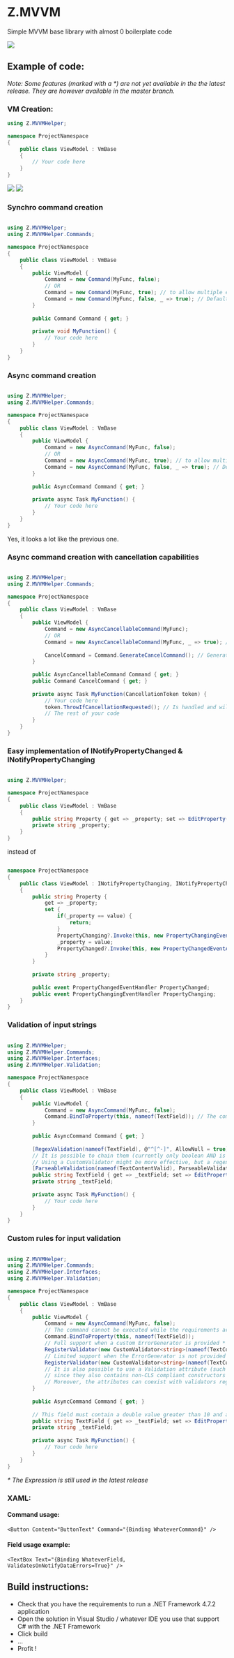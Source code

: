 # Z.MVVM
Simple MVVM base library with almost 0 boilerplate code

![](https://img.shields.io/badge/.NET-Framework%204.7.2-blue.svg)

## Example of code:

*Note: Some features (marked with a \*) are not yet available in the the latest release. They are however available in the master branch.*

### VM Creation:

```cs
using Z.MVVMHelper;

namespace ProjectNamespace
{
    public class ViewModel : VmBase
    {
        // Your code here
    }
}
```
![](https://img.shields.io/badge/Boilerplate-0%25-red.svg)
![](https://img.shields.io/badge/Efficiency-100%25-brightgreen.svg)

### Synchro command creation

```cs

using Z.MVVMHelper;
using Z.MVVMHelper.Commands;

namespace ProjectNamespace
{
    public class ViewModel : VmBase
    {
        public ViewModel {
            Command = new Command(MyFunc, false);
            // OR
            Command = new Command(MyFunc, true); // to allow multiple executions
            Command = new Command(MyFunc, false, _ => true); // Default behavior, defines whether the command can be run
        }
    
        public Command Command { get; }
        
        private void MyFunction() {
            // Your code here
        }
    }
}
```

### Async command creation

```cs

using Z.MVVMHelper;
using Z.MVVMHelper.Commands;

namespace ProjectNamespace
{
    public class ViewModel : VmBase
    {
        public ViewModel {
            Command = new AsyncCommand(MyFunc, false);
            // OR
            Command = new AsyncCommand(MyFunc, true); // to allow multiple executions
            Command = new AsyncCommand(MyFunc, false, _ => true); // Default behavior, defines whether the command can be run
        }
    
        public AsyncCommand Command { get; }
        
        private async Task MyFunction() {
            // Your code here
        }
    }
}
```

Yes, it looks a lot like the previous one.

### Async command creation with cancellation capabilities

```cs

using Z.MVVMHelper;
using Z.MVVMHelper.Commands;

namespace ProjectNamespace
{
    public class ViewModel : VmBase
    {
        public ViewModel {
            Command = new AsyncCancellableCommand(MyFunc);
            // OR
            Command = new AsyncCancellableCommand(MyFunc, _ => true); // Default behavior, defines whether the command can be run
            
            CancelCommand = Command.GenerateCancelCommand(); // Generate the cancel command with all the necessary bindings to the AsyncCancellableCommand
        }
    
        public AsyncCancellableCommand Command { get; }
        public Command CancelCommand { get; }
        
        private async Task MyFunction(CancellationToken token) {
            // Your code here
            token.ThrowIfCancellationRequested(); // Is handled and will not crash your app
            // The rest of your code
        }
    }
}
```

### Easy implementation of INotifyPropertyChanged & INotifyPropertyChanging

```cs

using Z.MVVMHelper;

namespace ProjectNamespace
{
    public class ViewModel : VmBase
    {    
        public string Property { get => _property; set => EditProperty(ref _property, value); }
        private string _property;
    }
}
```

instead of

```cs

namespace ProjectNamespace
{
    public class ViewModel : INotifyPropertyChanging, INotifyPropertyChanged
    {    
        public string Property { 
            get => _property; 
            set {
                if(_property == value) {
                    return;
                }
                PropertyChanging?.Invoke(this, new PropertyChangingEventArgs(nameof(Property)));
                _property = value;
                PropertyChanged?.Invoke(this, new PropertyChangedEventArgs(nameof(Property)));
            }
        }
        
        private string _property;
        
        public event PropertyChangedEventHandler PropertyChanged;
        public event PropertyChangingEventHandler PropertyChanging;
    }
}
```

### Validation of input strings

```cs

using Z.MVVMHelper;
using Z.MVVMHelper.Commands;
using Z.MVVMHelper.Interfaces;
using Z.MVVMHelper.Validation;

namespace ProjectNamespace
{
    public class ViewModel : VmBase
    {
        public ViewModel {
            Command = new AsyncCommand(MyFunc, false);
            Command.BindToProperty(this, nameof(TextField)); // The command cannot be executed while the requirements are not met
        }
    
        public AsyncCommand Command { get; }
        
        [RegexValidation(nameof(TextField), @"^[^-]", AllowNull = true)]
        // It is possible to chain them (currently only boolean AND is applied)
        // Using a CustomValidator might be more effective, but a regex works too
        [ParseableValidation(nameof(TextContentValid), ParseableValidationAttribute.ParserTarget.Float)]
        public string TextField { get => _textField; set => EditProperty(ref _textField, value); } // This field must contain a positive float value
        private string _textField;
        
        private async Task MyFunction() {
            // Your code here
        }
    }
}
```

### Custom rules for input validation

```cs

using Z.MVVMHelper;
using Z.MVVMHelper.Commands;
using Z.MVVMHelper.Interfaces;
using Z.MVVMHelper.Validation;

namespace ProjectNamespace
{
    public class ViewModel : VmBase
    {
        public ViewModel {
            Command = new AsyncCommand(MyFunc, false);
            // The command cannot be executed while the requirements are not met
            Command.BindToProperty(this, nameof(TextField)); 
            // Full support when a custom ErrorGenerator is provided *
            RegisterValidator(new CustomValidator<string>(nameof(TextContentValid), text => double.TryParse(text, out double dbl) && dbl > 10, text => $"{text} is not greater than 10.")); // *
            // Limited support when the ErrorGenerator is not provided due to the use of Expression
            RegisterValidator(new CustomValidator<string>(nameof(TextContentValid), text => text.Length > 5));
            // It is also possible to use a Validation attribute (such as RegexValidationAttribute or ParseableValidationAttribute
            // since they also contains non-CLS compliant constructors which cannot be used to declare the attributes.
            // Moreover, the attributes can coexist with validators registered through RegisterValidator.
        }
    
        public AsyncCommand Command { get; }
        
        // This field must contain a double value greater than 10 and at least 5 chars
        public string TextField { get => _textField; set => EditProperty(ref _textField, value); } 
        private string _textField;
        
        private async Task MyFunction() {
            // Your code here
        }
    }
}
```

*\* The Expression is still used in the latest release*

### XAML:

#### Command usage: 

```xaml
<Button Content="ButtonText" Command="{Binding WhateverCommand}" />
```

#### Field usage example:

```xaml
<TextBox Text="{Binding WhateverField, ValidatesOnNotifyDataErrors=True}" />
```

## Build instructions:

* Check that you have the requirements to run a .NET Framework 4.7.2 application
* Open the solution in Visual Studio / whatever IDE you use that support C# with the .NET Framework
* Click build
* ...
* Profit !
